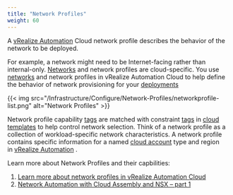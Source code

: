 ```yaml
---
title: "Network Profiles"
weight: 60
---
```


A [vRealize Automation](https://www.vmware.com/products/vrealize-automation.html) Cloud network profile describes the behavior of the network to be deployed.

For example, a network might need to be Internet-facing rather than internal-only.
[Networks](/Infrastructure/Resources/Networks/) and network profiles are cloud-specific.
You use [networks](/Infrastructure/Resources/Networks/) and network profiles in vRealize Automation Cloud to help define the behavior of network provisioning for your [deployments](/Deployments/)

{{< img src="/Infrastructure/Configure/Network-Profiles/networkprofile-list.png" alt="Network Profiles" >}}

Network profile capability [tags](/Infrastructure/Configure/Tags/) are matched with constraint [tags](/Infrastructure/Configure/Tags/) in [cloud templates](/Design/Cloud_Templates/) to help control network selection.
Think of a network profile as a collection of workload-specific network characteristics.
A network profile contains specific information for a named [cloud account](/Infrastructure/Connections/Cloud-Accounts/) type and region in [vRealize Automation](https://www.vmware.com/products/vrealize-automation.html) .

Learn more about Network Profiles and their capbilities:

1. [Learn more about network profiles in vRealize Automation Cloud](https://docs.vmware.com/en/VMware-Cloud-Assembly/services/Using-and-Managing/GUID-01E442EE-4004-4ED1-AA32-9CF73F24CB09.html)
2. [Network Automation with Cloud Assembly and NSX – part 1](https://blogs.vmware.com/management/2019/04/network-automation-cloud-assembly-and-nsx-part-1.html)

